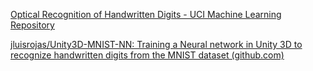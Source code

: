 [Optical Recognition of Handwritten Digits - UCI Machine Learning Repository](http://archive.ics.uci.edu/dataset/80/optical+recognition+of+handwritten+digits)

[jluisrojas/Unity3D-MNIST-NN: Training a Neural network in Unity 3D to recognize handwritten digits from the MNIST dataset (github.com)](https://github.com/jluisrojas/Unity3D-MNIST-NN)
